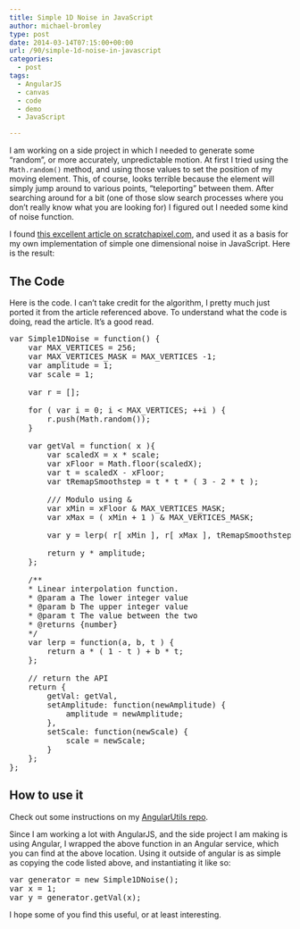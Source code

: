 ```yaml
---
title: Simple 1D Noise in JavaScript
author: michael-bromley
type: post
date: 2014-03-14T07:15:00+00:00
url: /90/simple-1d-noise-in-javascript
categories:
  - post
tags:
  - AngularJS
  - canvas
  - code
  - demo
  - JavaScript

---
```

I am working on a side project in which I needed to generate some &#8220;random&#8221;, or more accurately, unpredictable motion. At first I tried using the `Math.random()` method, and using those values to set the position of my moving element. This, of course, looks terrible because the element will simply jump around to various points, &#8220;teleporting&#8221; between them. After searching around for a bit (one of those slow search processes where you don&#8217;t really know what you are looking for) I figured out I needed some kind of noise function.

I found <a href="http://www.scratchapixel.com/lessons/3d-advanced-lessons/noise-part-1/creating-a-simple-1d-noise/" target="_blank">this excellent article on scratchapixel.com</a>, and used it as a basis for my own implementation of simple one dimensional noise in JavaScript. Here is the result:



## The Code

Here is the code. I can&#8217;t take credit for the algorithm, I pretty much just ported it from the article referenced above. To understand what the code is doing, read the article. It&#8217;s a good read.

<pre>var Simple1DNoise = function() {
    var MAX_VERTICES = 256;
    var MAX_VERTICES_MASK = MAX_VERTICES -1;
    var amplitude = 1;
    var scale = 1;

    var r = [];

    for ( var i = 0; i &lt; MAX_VERTICES; ++i ) {
        r.push(Math.random());
    }

    var getVal = function( x ){
        var scaledX = x * scale;
        var xFloor = Math.floor(scaledX);
        var t = scaledX - xFloor;
        var tRemapSmoothstep = t * t * ( 3 - 2 * t );

        /// Modulo using &#038;
        var xMin = xFloor &#038; MAX_VERTICES_MASK;
        var xMax = ( xMin + 1 ) &#038; MAX_VERTICES_MASK;

        var y = lerp( r[ xMin ], r[ xMax ], tRemapSmoothstep );

        return y * amplitude;
    };

    /**
    * Linear interpolation function.
    * @param a The lower integer value
    * @param b The upper integer value
    * @param t The value between the two
    * @returns {number}
    */
    var lerp = function(a, b, t ) {
        return a * ( 1 - t ) + b * t;
    };

    // return the API
    return {
        getVal: getVal,
        setAmplitude: function(newAmplitude) {
            amplitude = newAmplitude;
        },
        setScale: function(newScale) {
            scale = newScale;
        }
    };
};
</pre>

## How to use it

Check out some instructions on my <a href="https://github.com/michaelbromley/angularUtils/tree/master/src/services/noise" target="_blank">AngularUtils repo</a>.

Since I am working a lot with AngularJS, and the side project I am making is using Angular, I wrapped the above function in an Angular service, which you can find at the above location. Using it outside of angular is as simple as copying the code listed above, and instantiating it like so:

<pre>var generator = new Simple1DNoise();
var x = 1;
var y = generator.getVal(x);
</pre>

I hope some of you find this useful, or at least interesting.